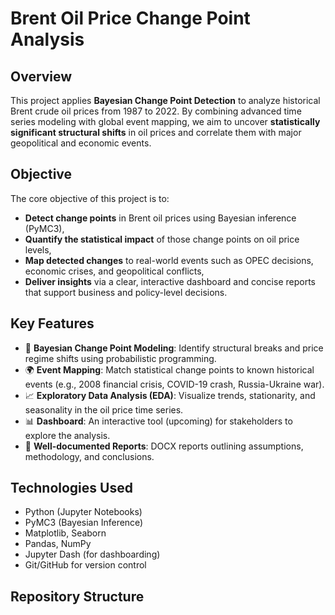 # Brent Oil Price Change Point Analysis

## Overview

This project applies **Bayesian Change Point Detection** to analyze historical Brent crude oil prices from 1987 to 2022. By combining advanced time series modeling with global event mapping, we aim to uncover **statistically significant structural shifts** in oil prices and correlate them with major geopolitical and economic events.

## Objective

The core objective of this project is to:
- **Detect change points** in Brent oil prices using Bayesian inference (PyMC3),
- **Quantify the statistical impact** of those change points on oil price levels,
- **Map detected changes** to real-world events such as OPEC decisions, economic crises, and geopolitical conflicts,
- **Deliver insights** via a clear, interactive dashboard and concise reports that support business and policy-level decisions.

## Key Features

- 🧠 **Bayesian Change Point Modeling**: Identify structural breaks and price regime shifts using probabilistic programming.
- 🌍 **Event Mapping**: Match statistical change points to known historical events (e.g., 2008 financial crisis, COVID-19 crash, Russia-Ukraine war).
- 📈 **Exploratory Data Analysis (EDA)**: Visualize trends, stationarity, and seasonality in the oil price time series.
- 📊 **Dashboard**: An interactive tool (upcoming) for stakeholders to explore the analysis.
- 📝 **Well-documented Reports**: DOCX reports outlining assumptions, methodology, and conclusions.

## Technologies Used

- Python (Jupyter Notebooks)
- PyMC3 (Bayesian Inference)
- Matplotlib, Seaborn
- Pandas, NumPy
- Jupyter Dash (for dashboarding)
- Git/GitHub for version control

## Repository Structure

